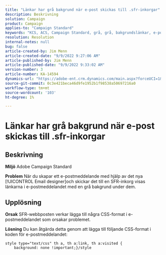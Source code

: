 ```yaml
---
title: "Länkar har grå bakgrund när e-post skickas till .sfr-inkorgar"
description: Beskrivning
solution: Campaign
product: Campaign
applies-to: "Campaign Standard"
keywords: "KCS, ACS, Campaign Standard, grå, grå, bakgrundslänkar, e-post, .sfr-inkorgar, e-postdesigner"
resolution: Resolution
internal-notes: null
bug: false
article-created-by: Jim Menn
article-created-date: "9/9/2022 9:27:06 AM"
article-published-by: Jim Menn
article-published-date: "9/9/2022 9:33:02 AM"
version-number: 3
article-number: KA-14594
dynamics-url: "https://adobe-ent.crm.dynamics.com/main.aspx?forceUCI=1&pagetype=entityrecord&etn=knowledgearticle&id=ad383a90-2130-ed11-9db1-0022480866ad"
source-git-commit: 0c3e421beca46d9fe1952b1f98538a50697216a0
workflow-type: tm+mt
source-wordcount: '103'
ht-degree: 1%

---
```


# Länkar har grå bakgrund när e-post skickas till .sfr-inkorgar

## Beskrivning


<b>Miljö</b>
Adobe Campaign Standard

<b>Problem</b>
När du skapar ett e-postmeddelande med hjälp av det nya [!UICONTROL Email designer]och skickar det till en SFR-inkorg visas länkarna i e-postmeddelandet med en grå bakgrund under dem.


## Upplösning


<b>Orsak</b>
SFR-webbposten verkar lägga till några CSS-format i e-postmeddelandet som orsakar problemet.

<b>Lösning</b>
Du kan åtgärda detta genom att lägga till följande CSS-format i koden för e-postmeddelandet:


```
style type="text/css" th a, th a:link, th a:visited {
    background: none !important;}/style
```

